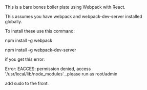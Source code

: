 This is a bare bones boiler plate using Webpack with React.

This assumes you have webpack and webpack-dev-server installed globally.


To install these use this command:


npm install -g webpack

npm install -g webpack-dev-server

if you get this error: 

Error: EACCES: permission denied, access '/usr/local/lib/node_modules'...please run as root/admin


add sudo to the front.

